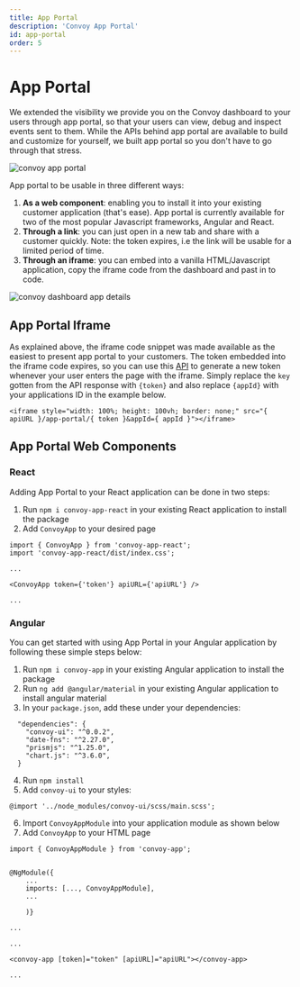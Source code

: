 ```yaml
---
title: App Portal
description: 'Convoy App Portal'
id: app-portal
order: 5
---
```


# App Portal

We extended the visibility we provide you on the Convoy dashboard to your users through app portal, so that your users can view, debug and inspect events sent to them. While the APIs behind app portal are available to build and customize for yourself, we built app portal so you don't have to go through that stress.

![convoy app portal](../../docs-assets/app-portal-ui.png)

App portal to be usable in three different ways:

1. **As a web component**: enabling you to install it into your existing customer application (that's ease). App portal is currently available for two of the most popular Javascript frameworks, Angular and React.
2. **Through a link**: you can just open in a new tab and share with a customer quickly. Note: the token expires, i.e the link will be usable for a limited period of time.
3. **Through an iframe**: you can embed into a vanilla HTML/Javascript application, copy the iframe code from the dashboard and past in to code.

![convoy dashboard app details](../../docs-assets/convoy-dashboard-app-details.png)

## App Portal Iframe

As explained above, the iframe code snippet was made available as the easiest to present app portal to your customers. The token embedded into the iframe code expires, so you can use this [API](https://convoy.readme.io/reference/post_security-applications-appid-keys) to generate a new token whenever your user enters the page with the iframe. Simply replace the `key` gotten from the API response with `{token}` and also replace `{appId}` with your applications ID in the example below.

```html[iframe snippet]
<iframe style="width: 100%; height: 100vh; border: none;" src="{ apiURL }/app-portal/{ token }&appId={ appId }"></iframe>
```

## App Portal Web Components

### React

Adding App Portal to your React application can be done in two steps:

1. Run `npm i convoy-app-react` in your existing React application to install the package
2. Add `ConvoyApp` to your desired page

```javascript[app.js]
import { ConvoyApp } from 'convoy-app-react';
import 'convoy-app-react/dist/index.css';

...

<ConvoyApp token={'token'} apiURL={'apiURL'} />

...
```

### Angular

You can get started with using App Portal in your Angular application by following these simple steps below:

1. Run `npm i convoy-app` in your existing Angular application to install the package
2. Run `ng add @angular/material` in your existing Angular application to install angular material
3. In your `package.json`, add these under your dependencies:

```javascript[package.json]
  "dependencies": {
    "convoy-ui": "^0.0.2",
    "date-fns": "^2.27.0",
    "prismjs": "^1.25.0",
    "chart.js": "^3.6.0",
  }
```

4. Run `npm install`
5. Add `convoy-ui` to your styles:

```css[styles.scss]
@import '../node_modules/convoy-ui/scss/main.scss';
```

6. Import `ConvoyAppModule` into your application module as shown below
7. Add `ConvoyApp` to your HTML page

```javascript[app.module.ts]
import { ConvoyAppModule } from 'convoy-app';


@NgModule({
    ...
    imports: [..., ConvoyAppModule],
    ...

    )}

...
```

```html[app.component.html]
...

<convoy-app [token]="token" [apiURL]="apiURL"></convoy-app>

...
```




